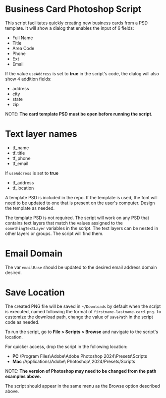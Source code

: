 # Business Card Photoshop Script

This script facilitates quickly creating new business cards from a PSD template.
It will show a dialog that enables the input of 6 fields:

- Full Name
- Title
- Area Code
- Phone
- Ext
- Email

If the value `useAddress` is set to **true** in the script's code, the dialog will
also show 4 addition fields:

- address
- city
- state
- zip

NOTE: **The card template PSD must be open before running the script.**

# Text layer names

- tf_name
- tf_title
- tf_phone
- tf_email

If `useAddress` is set to **true**

- tf_address
- tf_location

A template PSD is included in the repo. If the template is used, the font will need to be
updated to one that is present on the user's computer. Design the template as needed.

The template PSD is not required. The script will work on any PSD that contains text layers
that match the values assigned to the `somethingTextLayer` variables in the script. The text 
layers can be nested in other layers or groups. The script will find them.

# Email Domain

The var `emailBase` should be updated to the desired email address domain desired.

# Save Location

The created PNG file will be saved in `~/Downloads` by default when the script is executed,
named following the format of `firstname-lastname-card.png`. To customize the download path, 
change the value of `savePath` in the script code as needed. 

To run the script, go to **File > Scripts > Browse** and navigate to the script's location.

For quicker access, drop the script in the following location:

- **PC**   \Program Files\Adobe\Adobe Photoshop 2024\Presets\Scripts
- **Mac**  /Applications/Adobe\ Photoshop\ 2024/Presets/Scripts

NOTE: **The version of Photoshop may need to be changed from the path examples above.**

The script should appear in the same menu as the Browse option described above.
